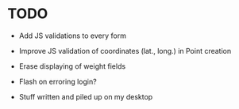 # TODO

- Add JS validations to every form

- Improve JS validation of coordinates (lat., long.) in Point creation

- Erase displaying of weight fields

- Flash on erroring login?

- Stuff written and piled up on my desktop
